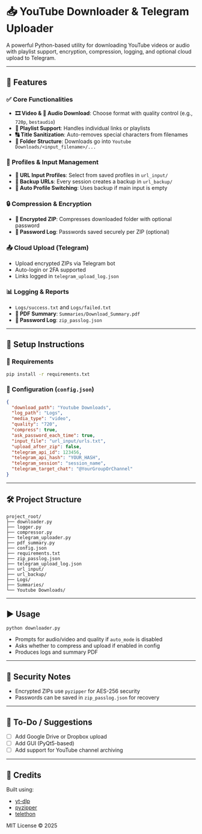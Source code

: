 # 📥 YouTube Downloader & Telegram Uploader

A powerful Python-based utility for downloading YouTube videos or audio with playlist support, encryption, compression, logging, and optional cloud upload to Telegram.

---

## 🚀 Features

### ✅ Core Functionalities

* **🎞️ Video & 🎵 Audio Download**: Choose format with quality control (e.g., `720p`, `bestaudio`)
* **📁 Playlist Support**: Handles individual links or playlists
* **🔠 Title Sanitization**: Auto-removes special characters from filenames
* **📂 Folder Structure**: Downloads go into `Youtube Downloads/<input_filename>/...`

### 🧩 Profiles & Input Management

* **🧾 URL Input Profiles**: Select from saved profiles in `url_input/`
* **🔄 Backup URLs**: Every session creates a backup in `url_backup/`
* **🧠 Auto Profile Switching**: Uses backup if main input is empty

### 🔒 Compression & Encryption

* **🔐 Encrypted ZIP**: Compresses downloaded folder with optional password
* **💾 Password Log**: Passwords saved securely per ZIP (optional)

### 📤 Cloud Upload (Telegram)

* Upload encrypted ZIPs via Telegram bot
* Auto-login or 2FA supported
* Links logged in `telegram_upload_log.json`

### 📊 Logging & Reports

* `Logs/success.txt` and `Logs/failed.txt`
* **📄 PDF Summary**: `Summaries/Download_Summary.pdf`
* **📘 Password Log**: `zip_passlog.json`

---

## 🧪 Setup Instructions

### 🔧 Requirements

```bash
pip install -r requirements.txt
```

### 🔑 Configuration (`config.json`)

```json
{
  "download_path": "Youtube Downloads",
  "log_path": "Logs",
  "media_type": "video",
  "quality": "720",
  "compress": true,
  "ask_password_each_time": true,
  "input_file": "url_input/urls.txt",
  "upload_after_zip": false,
  "telegram_api_id": 123456,
  "telegram_api_hash": "YOUR_HASH",
  "telegram_session": "session_name",
  "telegram_target_chat": "@YourGroupOrChannel"
}
```

---

## 🛠️ Project Structure

```
project_root/
├── downloader.py
├── logger.py
├── compressor.py
├── telegram_uploader.py
├── pdf_summary.py
├── config.json
├── requirements.txt
├── zip_passlog.json
├── telegram_upload_log.json
├── url_input/
├── url_backup/
├── Logs/
├── Summaries/
└── Youtube Downloads/
```

---

## ▶️ Usage

```bash
python downloader.py
```

* Prompts for audio/video and quality if `auto_mode` is disabled
* Asks whether to compress and upload if enabled in config
* Produces logs and summary PDF

---

## 🔐 Security Notes

* Encrypted ZIPs use `pyzipper` for AES-256 security
* Passwords can be saved in `zip_passlog.json` for recovery

---

## 🧾 To-Do / Suggestions

* [ ] Add Google Drive or Dropbox upload
* [ ] Add GUI (PyQt5-based)
* [ ] Add support for YouTube channel archiving

---

## 🧠 Credits

Built using:

* [yt-dlp](https://github.com/yt-dlp/yt-dlp)
* [pyzipper](https://pypi.org/project/pyzipper/)
* [telethon](https://github.com/LonamiWebs/Telethon)

MIT License © 2025
